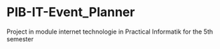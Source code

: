 # PIB-IT-Event_Planner
Project in module internet technologie in Practical Informatik for the 5th semester
